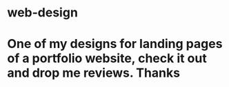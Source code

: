 # web-design
<h1>One of my designs for landing pages of a portfolio website, check it out and drop me reviews. Thanks </h1>
